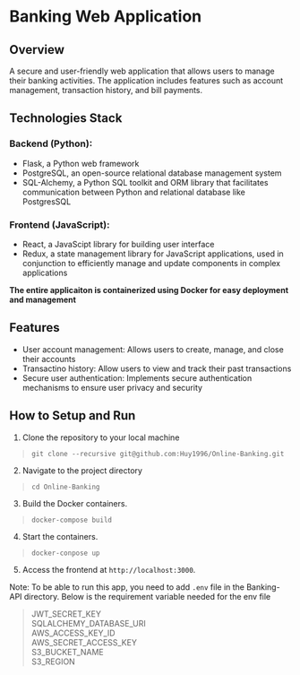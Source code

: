 # Banking Web Application

## Overview
A secure and user-friendly web application that allows users to manage their banking activities.
The application includes features such as account management, transaction history, and bill payments.

## Technologies Stack

### Backend (Python):
* Flask, a Python web framework
* PostgreSQL, an open-source relational database management system
* SQL-Alchemy, a Python SQL toolkit and ORM library that facilitates communication between
Python and relational database like PostgresSQL

### Frontend (JavaScript):
* React, a JavaScipt library for building user interface
* Redux, a state management library for JavaScript applications, used in conjunction to efficiently manage
and update components in complex applications


__The entire applicaiton is containerized using Docker for easy deployment and management__

## Features
* User account management: Allows users to create, manage, and close their accounts
* Transactino history: Allow users to view and track their past transactions
* Secure user authentication: Implements secure authentication mechanisms to ensure user privacy and security

## How to Setup and Run
1. Clone the repository to your local machine <br>
> `git clone --recursive git@github.com:Huy1996/Online-Banking.git`
2. Navigate to the project directory
> `cd Online-Banking`
3. Build the Docker containers.
> `docker-compose build`
4. Start the containers.
> `docker-conpose up`
5. Access the frontend at `http://localhost:3000`.

Note: To be able to run this app, you need to add `.env` file in the Banking-API
directory. Below is the requirement variable needed for the env file

> JWT_SECRET_KEY <br>
> SQLALCHEMY_DATABASE_URI <br>
> AWS_ACCESS_KEY_ID <br>
> AWS_SECRET_ACCESS_KEY <br>
> S3_BUCKET_NAME <br>
> S3_REGION <br>
